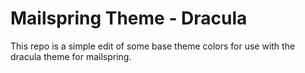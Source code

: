 # Mailspring Theme - Dracula

This repo is a simple edit of some base theme colors
for use with the dracula theme for mailspring.
